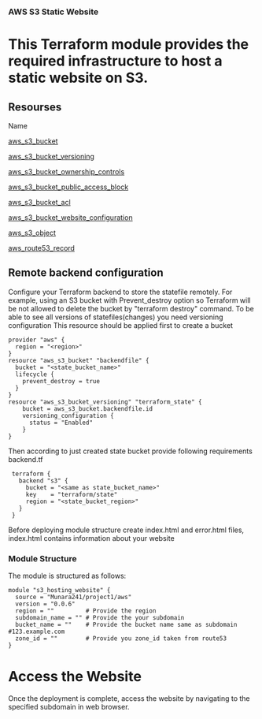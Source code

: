 ### AWS S3 Static Website

# This Terraform module provides the required infrastructure to host a static website on S3.


## Resourses

Name

[aws_s3_bucket](https://registry.terraform.io/providers/hashicorp/aws/latest/docs/resources/s3_bucket)

[aws_s3_bucket_versioning](https://registry.terraform.io/providers/hashicorp/aws/latest/docs/resources/s3_bucket_versioning)

[aws_s3_bucket_ownership_controls](https://registry.terraform.io/providers/hashicorp/aws/latest/docs/resources/s3_bucket_ownership_controls) 

[aws_s3_bucket_public_access_block](https://registry.terraform.io/providers/hashicorp/aws/latest/docs/resources/s3_bucket_public_access_block)

[ aws_s3_bucket_acl](https://registry.terraform.io/providers/hashicorp/aws/latest/docs/resources/s3_bucket_acl)

[aws_s3_bucket_website_configuration](https://registry.terraform.io/providers/hashicorp/aws/latest/docs/resources/s3_bucket_website_configuration)

[aws_s3_object](https://registry.terraform.io/providers/hashicorp/aws/latest/docs/data-sources/s3_object)

[ aws_route53_record](https://registry.terraform.io/providers/hashicorp/aws/latest/docs/resources/route53_record)



## Remote backend configuration

Configure your Terraform backend to store the statefile remotely. For example, using an S3 bucket with Prevent_destroy option so Terraform will be not allowed to delete the bucket by "terraform destroy" command. To be able to see all versions of statefiles(changes) you need versioning configuration
This resource should be applied first to create a bucket
```hcl
provider "aws" {
  region = "<region>"
}
resource "aws_s3_bucket" "backendfile" {
  bucket = "<state_bucket_name>"
  lifecycle {
    prevent_destroy = true
  }
}
resource "aws_s3_bucket_versioning" "terraform_state" {
    bucket = aws_s3_bucket.backendfile.id
    versioning_configuration {
      status = "Enabled"
    }
}
```


Then according to just created state bucket provide following requirements 
backend.tf

```hcl
 terraform {
   backend "s3" {
     bucket = "<same as state_bucket_name>"                          
     key    = "terraform/state"       
     region = "<state_bucket_region>"
   }
 }
 ```


Before deploying module structure create index.html and error.html files, index.html contains information about your website


### Module Structure

The module is structured as follows:

```hcl
module "s3_hosting_website" {
  source = "Munara241/project1/aws"
  version = "0.0.6"
  region = ""         # Provide the region 
  subdomain_name = "" # Provide the your subdomain 
  bucket_name = ""    # Provide the bucket name same as subdomain #123.example.com
  zone_id = ""        # Provide you zone_id taken from route53
}
```

# Access the Website
Once the deployment is complete, access the website by navigating to the specified subdomain in web browser.

